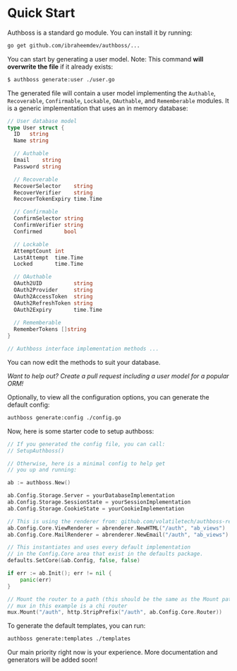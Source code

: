 # Quick Start

Authboss is a standard go module. You can install it by running:

```bash
go get github.com/ibraheemdev/authboss/...
```
You can start by generating a user model. Note: This command **will overwrite the file** if it already exists:

```bash
$ authboss generate:user ./user.go
```

The generated file will contain a user model implementing the `Authable`, `Recoverable`, `Confirmable`, `Lockable`, `OAuthable`, and `Rememberable` modules. It is a generic implementation that uses an in memory database: 

```go
// User database model
type User struct {
  ID   string
  Name string

  // Authable
  Email    string
  Password string

  // Recoverable
  RecoverSelector    string
  RecoverVerifier    string
  RecoverTokenExpiry time.Time

  // Confirmable
  ConfirmSelector string
  ConfirmVerifier string
  Confirmed       bool

  // Lockable
  AttemptCount int
  LastAttempt  time.Time
  Locked       time.Time

  // OAuthable
  OAuth2UID          string
  OAuth2Provider     string
  OAuth2AccessToken  string
  OAuth2RefreshToken string
  OAuth2Expiry       time.Time
    
  // Rememberable
  RememberTokens []string
}

// Authboss interface implementation methods ...
```

You can now edit the methods to suit your database.

*Want to help out? Create a pull request including a user model for a popular ORM!*

Optionally, to view all the configuration options, you can generate the default config:

```bash
authboss generate:config ./config.go
```

Now, here is some starter code to setup authboss:

```go
// If you generated the config file, you can call:
// SetupAuthboss()

// Otherwise, here is a minimal config to help get 
// you up and running:

ab := authboss.New()

ab.Config.Storage.Server = yourDatabaseImplementation
ab.Config.Storage.SessionState = yourSessionImplementation
ab.Config.Storage.CookieState = yourCookieImplementation

// This is using the renderer from: github.com/volatiletech/authboss-renderer
ab.Config.Core.ViewRenderer = abrenderer.NewHTML("/auth", "ab_views")
ab.Config.Core.MailRenderer = abrenderer.NewEmail("/auth", "ab_views")

// This instantiates and uses every default implementation
// in the Config.Core area that exist in the defaults package.
defaults.SetCore(&ab.Config, false, false)

if err := ab.Init(); err != nil {
    panic(err)
}

// Mount the router to a path (this should be the same as the Mount path above)
// mux in this example is a chi router
mux.Mount("/auth", http.StripPrefix("/auth", ab.Config.Core.Router))
```

To generate the default templates, you can run:

```bash
authboss generate:templates ./templates
```

Our main priority right now is your experience. More documentation and generators will be added soon!
